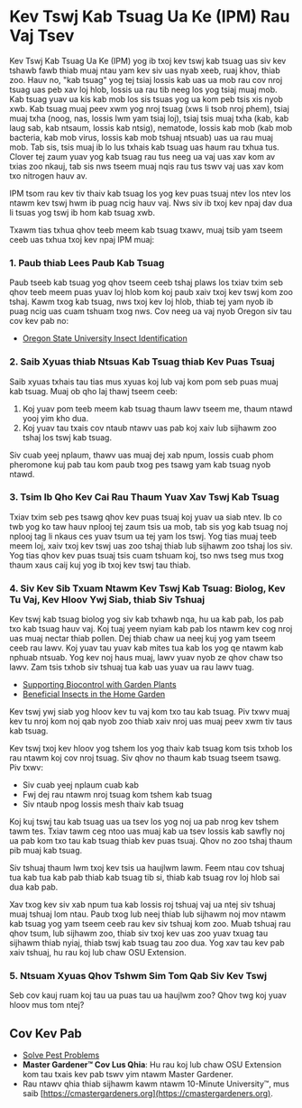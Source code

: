 # Kev Tswj Kab Tsuag Ua Ke (IPM) Rau Vaj Tsev

Kev Tswj Kab Tsuag Ua Ke (IPM) yog ib txoj kev tswj kab tsuag uas siv kev tshawb fawb thiab muaj ntau yam kev siv uas nyab xeeb, ruaj khov, thiab zoo. Hauv no, "kab tsuag" yog tej tsiaj lossis kab uas ua mob rau cov nroj tsuag uas peb xav loj hlob, lossis ua rau tib neeg los yog tsiaj muaj mob. Kab tsuag yuav ua kis kab mob los sis tsuas yog ua kom peb tsis xis nyob xwb. Kab tsuag muaj peev xwm yog nroj tsuag (xws li tsob nroj phem), tsiaj muaj txha (noog, nas, lossis lwm yam tsiaj loj), tsiaj tsis muaj txha (kab, kab laug sab, kab ntsaum, lossis kab ntsig), nematode, lossis kab mob (kab mob bacteria, kab mob virus, lossis kab mob tshuaj ntsuab) uas ua rau muaj mob. Tab sis, tsis muaj ib lo lus txhais kab tsuag uas haum rau txhua tus. Clover tej zaum yuav yog kab tsuag rau tus neeg ua vaj uas xav kom av txias zoo nkauj, tab sis nws tseem muaj nqis rau tus tswv vaj uas xav kom txo nitrogen hauv av.

IPM tsom rau kev tiv thaiv kab tsuag los yog kev puas tsuaj ntev los ntev los ntawm kev tswj hwm ib puag ncig hauv vaj. Nws siv ib txoj kev npaj dav dua li tsuas yog tswj ib hom kab tsuag xwb.

Txawm tias txhua qhov teeb meem kab tsuag txawv, muaj tsib yam tseem ceeb uas txhua txoj kev npaj IPM muaj:

### 1. Paub thiab Lees Paub Kab Tsuag

Paub tseeb kab tsuag yog qhov tseem ceeb tshaj plaws los txiav txim seb qhov teeb meem puas yuav loj hlob kom koj paub xaiv txoj kev tswj kom zoo tshaj. Kawm txog kab tsuag, nws txoj kev loj hlob, thiab tej yam nyob ib puag ncig uas cuam tshuam txog nws. Cov neeg ua vaj nyob Oregon siv tau cov kev pab no:

- [Oregon State University Insect Identification](https://extension.oregonstate.edu/pests-weeds-diseases/insects/insect-identification)

### 2. Saib Xyuas thiab Ntsuas Kab Tsuag thiab Kev Puas Tsuaj

Saib xyuas txhais tau tias mus xyuas koj lub vaj kom pom seb puas muaj kab tsuag. Muaj ob qho laj thawj tseem ceeb:

1. Koj yuav pom teeb meem kab tsuag thaum lawv tseem me, thaum ntawd yooj yim kho dua.
2. Koj yuav tau txais cov ntaub ntawv uas pab koj xaiv lub sijhawm zoo tshaj los tswj kab tsuag.

Siv cuab yeej nplaum, thawv uas muaj dej xab npum, lossis cuab phom pheromone kuj pab tau kom paub txog pes tsawg yam kab tsuag nyob ntawd.

### 3. Tsim Ib Qho Kev Cai Rau Thaum Yuav Xav Tswj Kab Tsuag

Txiav txim seb pes tsawg qhov kev puas tsuaj koj yuav ua siab ntev. Ib co twb yog ko taw hauv nplooj tej zaum tsis ua mob, tab sis yog kab tsuag noj nplooj tag li nkaus ces yuav tsum ua tej yam los tswj. Yog tias muaj teeb meem loj, xaiv txoj kev tswj uas zoo tshaj thiab lub sijhawm zoo tshaj los siv. Yog tias qhov kev puas tsuaj tsis cuam tshuam koj, tso nws tseg mus txog thaum xaus caij kuj yog ib txoj kev tswj tau thiab.

### 4. Siv Kev Sib Txuam Ntawm Kev Tswj Kab Tsuag: Biolog, Kev Tu Vaj, Kev Hloov Ywj Siab, thiab Siv Tshuaj


Kev tswj kab tsuag biolog yog siv kab txhawb nqa, hu ua kab pab, los pab txo kab tsuag hauv vaj. Koj tuaj yeem nyiam kab pab los ntawm kev cog nroj uas muaj nectar thiab pollen. Dej thiab chaw ua neej kuj yog yam tseem ceeb rau lawv. Koj yuav tau yuav kab mites tua kab los yog qe ntawm kab nphuab ntsuab. Yog kev noj haus muaj, lawv yuav nyob ze qhov chaw tso lawv. Zam tsis txhob siv tshuaj tua kab uas yuav ua rau lawv tuag.

- [Supporting Biocontrol with Garden Plants](https://gardenecology.oregonstate.edu/sites/agscid7/files/gardenecology/gel_brief_2_biocontrol.pdf)
- [Beneficial Insects in the Home Garden](https://cmastergardeners.files.wordpress.com/2022/02/beneficial-insects.pdf)


Kev tswj ywj siab yog hloov kev tu vaj kom txo tau kab tsuag. Piv txwv muaj kev tu nroj kom noj qab nyob zoo thiab xaiv nroj uas muaj peev xwm tiv taus kab tsuag.


Kev tswj txoj kev hloov yog tshem los yog thaiv kab tsuag kom tsis txhob los rau ntawm koj cov nroj tsuag. Siv qhov no thaum kab tsuag tseem tsawg. Piv txwv:

- Siv cuab yeej nplaum cuab kab
- Fwj dej rau ntawm nroj tsuag kom tshem kab tsuag
- Siv ntaub npog lossis mesh thaiv kab tsuag

Koj kuj tswj tau kab tsuag uas ua tsev los yog noj ua pab nrog kev tshem tawm tes. Txiav tawm ceg ntoo uas muaj kab ua tsev lossis kab sawfly noj ua pab kom txo tau kab tsuag thiab kev puas tsuaj. Qhov no zoo tshaj thaum pib muaj kab tsuag.


Siv tshuaj thaum lwm txoj kev tsis ua haujlwm lawm. Feem ntau cov tshuaj tua kab tua kab pab thiab kab tsuag tib si, thiab kab tsuag rov loj hlob sai dua kab pab.

Xav txog kev siv xab npum tua kab lossis roj tshuaj vaj ua ntej siv tshuaj muaj tshuaj lom ntau. Paub txog lub neej thiab lub sijhawm noj mov ntawm kab tsuag yog yam tseem ceeb rau kev siv tshuaj kom zoo. Muab tshuaj rau qhov tsum, lub sijhawm zoo, thiab siv txoj kev uas zoo yuav txuag tau sijhawm thiab nyiaj, thiab tswj kab tsuag tau zoo dua. Yog xav tau kev pab xaiv tshuaj, hu rau koj lub chaw OSU Extension.

### 5. Ntsuam Xyuas Qhov Tshwm Sim Tom Qab Siv Kev Tswj

Seb cov kauj ruam koj tau ua puas tau ua haujlwm zoo? Qhov twg koj yuav hloov mus tom ntej?

## Cov Kev Pab

- [Solve Pest Problems](https://solvepestproblems.oregonstate.edu/)
- **Master Gardener™ Cov Lus Qhia**: Hu rau koj lub chaw OSU Extension kom tau txais kev pab tswv yim ntawm Master Gardener.
- Rau ntawv qhia thiab sijhawm kawm ntawm 10-Minute University™, mus saib [https://cmastergardeners.org](https://cmastergardeners.org).
